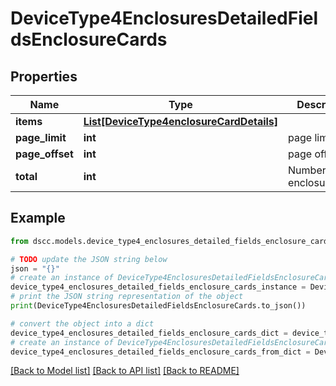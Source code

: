 # DeviceType4EnclosuresDetailedFieldsEnclosureCards


## Properties

Name | Type | Description | Notes
------------ | ------------- | ------------- | -------------
**items** | [**List[DeviceType4enclosureCardDetails]**](DeviceType4enclosureCardDetails.md) |  | [optional] 
**page_limit** | **int** | page limit | [optional] 
**page_offset** | **int** | page offset | [optional] 
**total** | **int** | Number of enclosureCards | [optional] 

## Example

```python
from dscc.models.device_type4_enclosures_detailed_fields_enclosure_cards import DeviceType4EnclosuresDetailedFieldsEnclosureCards

# TODO update the JSON string below
json = "{}"
# create an instance of DeviceType4EnclosuresDetailedFieldsEnclosureCards from a JSON string
device_type4_enclosures_detailed_fields_enclosure_cards_instance = DeviceType4EnclosuresDetailedFieldsEnclosureCards.from_json(json)
# print the JSON string representation of the object
print(DeviceType4EnclosuresDetailedFieldsEnclosureCards.to_json())

# convert the object into a dict
device_type4_enclosures_detailed_fields_enclosure_cards_dict = device_type4_enclosures_detailed_fields_enclosure_cards_instance.to_dict()
# create an instance of DeviceType4EnclosuresDetailedFieldsEnclosureCards from a dict
device_type4_enclosures_detailed_fields_enclosure_cards_from_dict = DeviceType4EnclosuresDetailedFieldsEnclosureCards.from_dict(device_type4_enclosures_detailed_fields_enclosure_cards_dict)
```
[[Back to Model list]](../README.md#documentation-for-models) [[Back to API list]](../README.md#documentation-for-api-endpoints) [[Back to README]](../README.md)


